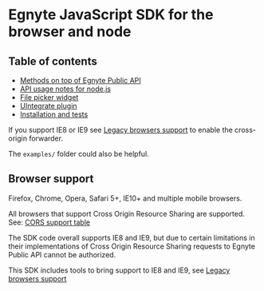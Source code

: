 # Egnyte JavaScript SDK for the browser and node

## Table of contents

* [Methods on top of Egnyte Public API](./api.html)  
* [API usage notes for node.js](./nodejs.html)
* [File picker widget](./widgets.html)  
* [UIntegrate plugin](./uintegrate.html)  
* [Installation and tests](./installation.html)  



If you support IE8 or IE9 see [Legacy browsers support](./ie8or9.html) to enable the cross-origin forwarder.

The `examples/` folder could also be helpful.

## Browser support

Firefox, Chrome, Opera, Safari 5+, IE10+ and multiple mobile browsers.

All browsers that support Cross Origin Resource Sharing are supported. See: [CORS support table](http://caniuse.com/#feat=cors)

The SDK code overall supports IE8 and IE9, but due to certain limitations in their implementations of Cross Origin Resource Sharing requests to Egnyte Public API cannot be authorized.

This SDK includes tools to bring support to IE8 and IE9, see [Legacy browsers support](./ie8or9.html)
